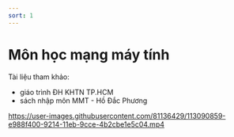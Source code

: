 ```yaml
---
sort: 1
---
```


# Môn học mạng máy tính

Tài liệu tham khảo:
- giáo trình ĐH KHTN TP.HCM
- sách nhập môn MMT - Hồ Đắc Phương

https://user-images.githubusercontent.com/81136429/113090859-e988f400-9214-11eb-9cce-4b2cbe1e5c04.mp4



